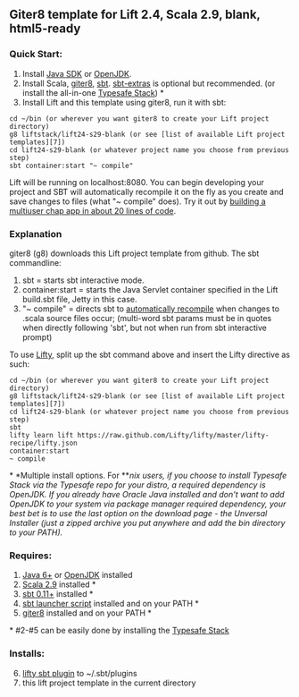 ## Giter8 template for Lift 2.4, Scala 2.9, blank, html5-ready

### Quick Start:

1.  Install [Java SDK][1] or [OpenJDK][0].
2.  Install Scala, [giter8][4], [sbt][3].  [sbt-extras][5] is optional but recommended. (or install the all-in-one [Typesafe Stack][8]) \*
3.  Install Lift and this template using giter8, run it with sbt:

<div></div>

    cd ~/bin (or wherever you want giter8 to create your Lift project directory)
    g8 liftstack/lift24-s29-blank (or see [list of available Lift project templates][7])
    cd lift24-s29-blank (or whatever project name you choose from previous step)
    sbt container:start "~ compile"

Lift will be running on localhost:8080.  You can begin developing your project and SBT will automatically recompile
it on the fly as you create and save changes to files (what "~ compile" does).  Try it out by [building a multiuser chap app in about 20 lines of code][9].
    
### Explanation

giter8 (g8) downloads this Lift project template from github.  The sbt commandline:

1.  sbt =               starts sbt interactive mode.
2.  container:start =   starts the Java Servlet container specified in the Lift build.sbt file, Jetty in this case.
3.  "~ compile" =       directs sbt to [automatically recompile][10] when changes to .scala source files occur;
                        (multi-word sbt params must be in quotes when directly following 'sbt', but not
                        when run from sbt interactive prompt)

To use [Lifty][6], split up the sbt command above and insert the Lifty directive as such:

    cd ~/bin (or wherever you want giter8 to create your Lift project directory)
    g8 liftstack/lift24-s29-blank (or see [list of available Lift project templates][7])
    cd lift24-s29-blank (or whatever project name you choose from previous step)
    sbt 
    lifty learn lift https://raw.github.com/Lifty/lifty/master/lifty-recipe/lifty.json
    container:start 
    ~ compile

\* *Multiple install options.  For \***nix users, if you choose to install Typesafe Stack via the Typesafe repo for your distro, a required dependency is OpenJDK.  If you already have Oracle Java installed and don't want to add OpenJDK to your system via package manager required dependency, your best bet is to use the last option on the download page - the Unversal Installer (just a zipped archive you put anywhere and add the bin directory to your PATH).*

### Requires:

1.  [Java 6+][1] or [OpenJDK][0] installed
2.  [Scala 2.9][2] installed \*
3.  [sbt 0.11+][3] installed \*
4.  [sbt launcher script][5] installed and on your PATH \*
5.  [giter8][4] installed and on your PATH \*

\* #2-#5 can be easily done by installing the [Typesafe Stack][8]

### Installs:

6.  [lifty sbt plugin][6] to ~/.sbt/plugins
7.  this lift project template in the current directory


[0]:  http://openjdk.java.net/install/
[1]:  http://oracle.com/java 
[2]:  http://www.scala-lang.org/downloads 
[3]:  http://github.com/harrah/xsbt/ 
[4]:  http://github.com/n8han/giter8 
[5]:  http://github.com/paulp/sbt-extras
[6]:  http://github.com/Lifty/lifty 
[7]:  http://github.com/liftstack/giter8-templates
[8]:  http://typesafe.com/stack/download 
[9]:  http://simply.liftweb.net/index-Chapter-2.html#toc-Chapter-2
[10]: https://github.com/harrah/xsbt/wiki/Triggered-Execution

